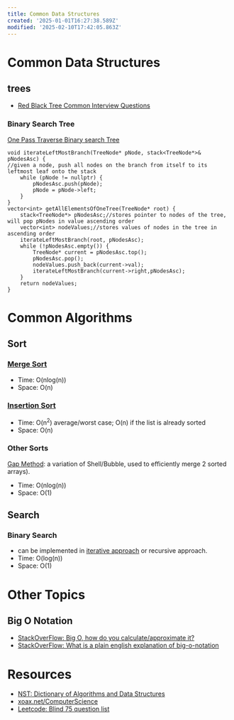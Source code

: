 ```yaml
---
title: Common Data Structures
created: '2025-01-01T16:27:38.589Z'
modified: '2025-02-10T17:42:05.863Z'
---
```


# Common Data Structures
## trees
- [Red Black Tree Common Interview Questions](https://sg.indeed.com/career-advice/interviewing/red-black-questions)
### Binary Search Tree
[One Pass Traverse Binary search Tree](https://leetcode.com/problems/all-elements-in-two-binary-search-trees/solutions/464073/c-one-pass-traversal)
```
void iterateLeftMostBranch(TreeNode* pNode, stack<TreeNode*>& pNodesAsc) {
//given a node, push all nodes on the branch from itself to its leftmost leaf onto the stack
    while (pNode != nullptr) {
        pNodesAsc.push(pNode);
        pNode = pNode->left;
    }
}
vector<int> getAllElementsOfOneTree(TreeNode* root) {
    stack<TreeNode*> pNodesAsc;//stores pointer to nodes of the tree, will pop pNodes in value ascending order
    vector<int> nodeValues;//stores values of nodes in the tree in ascending order
    iterateLeftMostBranch(root, pNodesAsc);
    while (!pNodesAsc.empty()) {
        TreeNode* current = pNodesAsc.top();
        pNodesAsc.pop();
        nodeValues.push_back(current->val);
        iterateLeftMostBranch(current->right,pNodesAsc);
    }
    return nodeValues;
}
```

# Common Algorithms
## Sort
### [Merge Sort](https://medium.com/karuna-sehgal/a-simplified-explanation-of-merge-sort-77089fe03bb2)
- Time: O(nlog(n))
- Space: O(n)
### [Insertion Sort](https://www.geeksforgeeks.org/insertion-sort-algorithm/)
- Time: O(n<sup>2</sup>) average/worst case; O(n) if the list is already sorted
- Space: O(n)
### Other Sorts
[Gap Method](https://www.geeksforgeeks.org/efficiently-merging-two-sorted-arrays-with-o1-extra-space/): a variation of Shell/Bubble, used to efficiently merge 2 sorted arrays).
- Time: O(nlog(n))
- Space: O(1)
## Search
### Binary Search
- can be implemented in [iterative approach](https://www.freecodecamp.org/news/binary-search-in-c-algorithm-example/) or recursive approach.
- Time: O(log(n))
- Space: O(1)
# Other Topics
## Big O Notation
- [StackOverFlow: Big O, how do you calculate/approximate it?](https://stackoverflow.com/questions/3255/big-o-how-do-you-calculate-approximate-it/)
- [StackOverFlow: What is a plain english explanation of big-o-notation](https://stackoverflow.com/questions/487258/what-is-a-plain-english-explanation-of-big-o-notation)

# Resources
- [NST: Dictionary of Algorithms and Data Structures](https://xlinux.nist.gov/dads/)
- [xoax.net/ComputerScience](https://xoax.net/sub_comp_sci/)
- [Leetcode: Blind 75 question list](https://leetcode.com/discuss/general-discussion/460599/blind-75-leetcode-questions)
